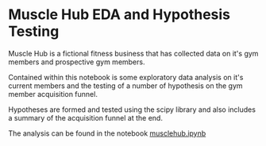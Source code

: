 # **Muscle Hub EDA and Hypothesis Testing**

Muscle Hub is a fictional fitness business that has collected data on it's gym members
and prospective gym members.

Contained within this notebook is some exploratory data analysis on it's current members and
the testing of a number of hypothesis on the gym member acquisition funnel.

Hypotheses are formed and tested using the scipy library and also includes a summary of the acquisition
funnel at the end.

The analysis can be found in the notebook [musclehub.ipynb](https://github.com/rosslogan702/data_science_muscle_hub_ab_testing/blob/master/musclehub.ipynb)
